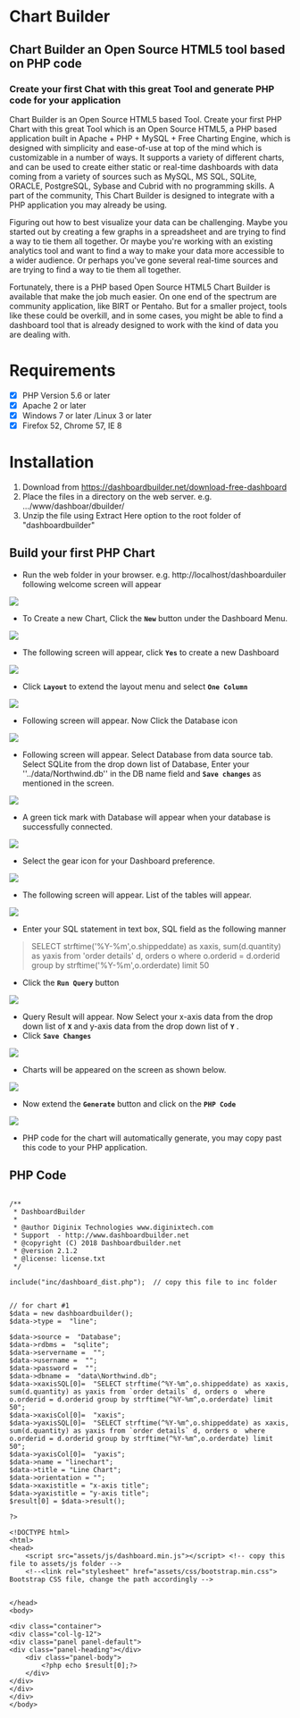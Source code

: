 # Chart Builder
## Chart Builder an Open Source HTML5 tool based on PHP code
### Create your first Chat with this great Tool and generate PHP code for your application 
Chart Builder is an Open Source HTML5 based Tool. Create your first PHP Chart with this great Tool which is an Open Source HTML5, a PHP based application built in Apache + PHP + MySQL + Free Charting Engine, which is designed with simplicity and ease-of-use at top of the mind which is customizable in a number of ways. It supports a variety of different charts, and can be used to create either static or real-time dashboards with data coming from a variety of sources such as MySQL, MS SQL, SQLite, ORACLE, PostgreSQL, Sybase and Cubrid with no programming skills. A part of the community, This Chart Builder is designed to integrate with a PHP application you may already be using.

Figuring out how to best visualize your data can be challenging. Maybe you started out by creating a few graphs in a spreadsheet and are trying to find a way to tie them all together. Or maybe you're working with an existing analytics tool and want to find a way to make your data more accessible to a wider audience. Or perhaps you've gone several real-time sources and are trying to find a way to tie them all together.

Fortunately, there is a PHP based Open Source HTML5 Chart Builder is available that make the job much easier. On one end of the spectrum are community application, like BIRT or Pentaho. But for a smaller project, tools like these could be overkill, and in some cases, you might be able to find a dashboard tool that is already designed to work with the kind of data you are dealing with.


Requirements
==
- [x] PHP Version 5.6 or later
- [x] Apache 2 or later
- [x] Windows 7 or later /Linux 3 or later
- [x] Firefox 52, Chrome 57, IE 8

Installation
==
1. Download from https://dashboardbuilder.net/download-free-dashboard
2. Place the files in a directory on the web server. e.g. …/www/dashboar/dbuilder/
3. Unzip  the file using Extract Here option to the root folder of "dashboardbuilder"

## Build your first PHP Chart
- Run the web folder in your browser. e.g. http://localhost/dashboarduiler following welcome screen will appear

<img src="https://raw.githubusercontent.com/DashboardBuilder/chart-builder/master/php-dashboard-screen1.png"/>

- To Create a new Chart, Click the **``New``**  button under the Dashboard Menu.

<img src="https://raw.githubusercontent.com/DashboardBuilder/chart-builder/master/php-dashboard-screen2.png"/>

- The following screen will appear, click **``Yes``**   to create a new Dashboard

<img src="https://raw.githubusercontent.com/DashboardBuilder/chart-builder/master/php-dashboard-screen3.png"/>

- Click **``Layout``**  to extend the layout menu and select **``One Column``**

<img src="https://raw.githubusercontent.com/DashboardBuilder/chart-builder/master/php-dashboard-screen3b.png"/>

- Following screen will appear. Now Click the Database icon  

<img src="https://raw.githubusercontent.com/DashboardBuilder/chart-builder/master/php-dashboard-screen4.png"/>

- Following screen will appear. Select Database from data source tab. Select SQLite from the drop down list of Database, Enter your ''../data/Northwind.db'' in the DB name field and **``Save changes``** as mentioned in the screen.

<img src="https://raw.githubusercontent.com/DashboardBuilder/chart-builder/master/php-dashboard-screen5.png"/>

- A green tick mark with Database  will appear when your database is successfully connected.

<img src="https://raw.githubusercontent.com/DashboardBuilder/chart-builder/master/php-dashboard-screen7.png"/>

- Select the gear icon for your Dashboard preference.

<img src="https://raw.githubusercontent.com/DashboardBuilder/chart-builder/master/php-dashboard-screen8.png"/>

- The following screen will appear. List of the tables will appear.

<img src="https://raw.githubusercontent.com/DashboardBuilder/chart-builder/master/php-dashboard-screen8b.png"/>

- Enter your SQL statement in text box, SQL field as the following manner

> SELECT strftime('%Y-%m',o.shippeddate) as xaxis, sum(d.quantity) as yaxis from 'order details' d, orders o where o.orderid = d.orderid group by strftime('%Y-%m',o.orderdate) limit 50 

- Click the **``Run Query``** button

<img src="https://raw.githubusercontent.com/DashboardBuilder/chart-builder/master/php-dashboard-screen8c.png"/>


- Query Result will appear. Now Select your x-axis data from the drop down list of **``X``**  and y-axis data from the drop down list of **``Y``** .
- Click **``Save Changes``**

<img src="https://raw.githubusercontent.com/DashboardBuilder/chart-builder/master/php-dashboard-screen9.png"/>

- Charts will be appeared on the screen as shown below.

<img src="https://raw.githubusercontent.com/DashboardBuilder/chart-builder/master/php-dashboard-screen9b.png"/>

- Now extend the **``Generate``** button and click on the **``PHP Code``**

<img src="https://raw.githubusercontent.com/DashboardBuilder/chart-builder/master/php-dashboard-screen9c.png"/>

- PHP code for the chart will automatically generate, you may copy past this code to your PHP application.

## PHP Code

```

/**
 * DashboardBuilder
 *
 * @author Diginix Technologies www.diginixtech.com
 * Support  - http://www.dashboardbuilder.net
 * @copyright (C) 2018 Dashboardbuilder.net
 * @version 2.1.2
 * @license: license.txt
 */

include("inc/dashboard_dist.php");  // copy this file to inc folder 


// for chart #1
$data = new dashboardbuilder(); 
$data->type =  "line";

$data->source =  "Database"; 
$data->rdbms =  "sqlite"; 
$data->servername =  "";
$data->username =  "";
$data->password =  "";
$data->dbname =  "data\Northwind.db";
$data->xaxisSQL[0]=  "SELECT strftime(^%Y-%m^,o.shippeddate) as xaxis, sum(d.quantity) as yaxis from `order details` d, orders o  where o.orderid = d.orderid group by strftime(^%Y-%m^,o.orderdate) limit 50";
$data->xaxisCol[0]=  "xaxis";
$data->yaxisSQL[0]=  "SELECT strftime(^%Y-%m^,o.shippeddate) as xaxis, sum(d.quantity) as yaxis from `order details` d, orders o  where o.orderid = d.orderid group by strftime(^%Y-%m^,o.orderdate) limit 50";
$data->yaxisCol[0]=  "yaxis";
$data->name = "linechart";
$data->title = "Line Chart";
$data->orientation = "";
$data->xaxistitle = "x-axis title";
$data->yaxistitle = "y-axis title";
$result[0] = $data->result();

?>

<!DOCTYPE html>
<html> 
<head> 
	<script src="assets/js/dashboard.min.js"></script> <!-- copy this file to assets/js folder --> 
	<!--<link rel="stylesheet" href="assets/css/bootstrap.min.css"> Bootstrap CSS file, change the path accordingly --> 


</head>
<body> 

<div class="container">
<div class="col-lg-12">
<div class="panel panel-default">
<div class="panel-heading"></div>
    <div class="panel-body">
        <?php echo $result[0];?>
    </div>
</div>
</div>
</div>
</body>
```
